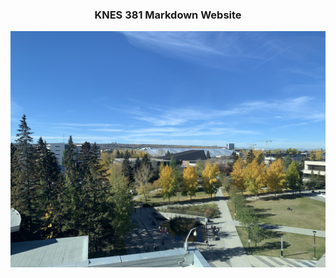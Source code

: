 ### <div align="center"> KNES 381 Markdown Website 

![Test image](IMG_8609.JPG) <div align="right">